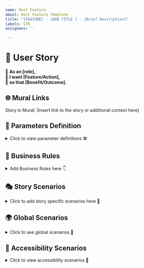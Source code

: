 ```yaml
---
name: Host Feature
about: Host Feature Template
title: "[FEATURE] - [ADD TITLE ] - [Brief Description]"
labels: STR
assignees: ''

---
```


# 📖 User Story
🔹 **As an [role],**  
🔹 **I want [Feature/Action],**  
🔹 **so that [Benefit/Outcome].**
<!-- 💬 [PO/BA] - Define the role, feature/action, and benefit/outcome clearly to outline the purpose of this issue. -->

## 🌐 Mural Links
<!-- 🔗 [PO/BA] - Link to relevant Mural boards for visual context. -->
Story in Mural: [Insert link to the story or additional context here]

## 🔧 Parameters Definition
<details>
<summary>Click to view parameter definitions 🛠️</summary>

<!-- 📝 [PO/BA] - Complete these parameters to clarify the scope and specific needs of the story. -->
- **[Role]**: User role or persona targeted by this issue.
- **[Feature/Action]**: Action or feature being requested.
- **[Benefit/Outcome]**: Expected benefit or outcome from implementing the feature/action.
- **[Authentication Method]**: Method used for user authentication.
- **[Form Name]**: Specific form or section referenced.
- **[Specific Action]**: Particular action taken by the user.
- **[Expected Result]**: Desired outcome after action is taken.
- **[Invalid Data]**: Examples of invalid data that might be entered.
- **[X] seconds**: Exact time frame within which an action should complete or a page should load.
- **[Specific Page]**: Specific page or section of the application.
- **[Link Name]**: Text or identifier of a link or button.

</details>

## 📏 Business Rules
<details>
<summary>Add Business Rules here 👇</summary>

<!-- 📘 [Fiona/BA] - Enumerate the business rules or logic that directly influence this issue. -->
- [ ] Add Business Rule here
- [ ] Add Business Rule here
- [ ] Add Business Rule here

</details>

## 🎭 Story Scenarios
<details>
<summary>Click to add story specific scenarios here 📝</summary>

<!-- ✅ [PO/BA] - Outline detailed scenarios related to this story for QA to focus on. -->
### Scenario 1: Authenticated and Logged in to STR
- **Given** the user has been authenticated via SBC Connect
- **When** [Specific Action]
- **Then** [Expected Result]

</details>

## 🌍 Global Scenarios
<details>
<summary>Click to see global scenarios 🔄</summary>

<!-- 🌟 [PO/BA] - Review these scenarios with QA to ensure they match testing requirements. Do not alter until discussed. -->
### Saving, Cancelling, and Reverting
#### Scenario 1: Cancellation and Reverting Changes
- **Given** I have made changes to [Form Name] but decide not to save these changes
- **When** I click a "cancel" button or navigate away from [Form Name]
- **Then** any unsaved changes should be discarded, and [Form Name] should revert to its previous state.

#### Scenario 2: Validation and Error Handling
- **Given** I am updating [Form Name] from the newly opened section below the progress bar
- **When** I enter invalid data (such as [Invalid Data]) and attempt to save
- **Then** I should receive immediate feedback indicating the error, and the information should not be saved until corrected.

#### Scenario 3: Confirmation of Successful Update
- **Given** I have entered new or updated information in [Form Name]
- **When** I click the save button and the data is valid
- **Then** I should receive a confirmation message indicating [Form Name] has been successfully updated.

### Internet Connection

#### Scenario 1: Standard Internet Connection
- **Given** I am accessing the website from a standard internet connection
- **When** I navigate to any page on the site
- **Then** the page should load completely within 2 seconds, ensuring a fast and efficient user experience.

#### Scenario 2: Optimizing Dashboard for Hosts with Low Internet Connectivity
- **Given** a user accesses [Form Name] with a low-speed internet connection
- **When** the user attempts to load and interact with the dashboard page
- **Then** [Form Name] should prioritize critical content and functionality, loading essential elements first to ensure usability.

### Security and Privacy

#### Scenario 1: Security and Privacy Settings
- **Given** I am editing [Form Name]
- **When** I access the form
- **Then** I should have the option to update my privacy settings related to who can view [Form Name].

#### Scenario 2: Secure My Information
- **Given** I am a user entering personal or login information into [Form Name]
- **When** I submit this information through any form or login page
- **Then** the platform should encrypt this data during transmission and storage, safeguarding it against unauthorized access.

### Mobile Responsiveness

#### Scenario 1: Mobile Responsiveness
- **Given** I am accessing [Form Name] on a mobile device
- **When** I click on the "[Link Name]" link
- **Then** [Form Name] should display correctly and be easily editable on my device, ensuring a responsive design.

</details>

## 🚦 Accessibility Scenarios
<details>
<summary>Click to view accessibility scenarios 🦺</summary>

<!-- 🚸 [PO/BA] - Verify these scenarios to ensure the feature/story is accessible to all users. -->
### Scenario: Navigating the Page Using Keyboard Only
- **Given** I am a non-mouse user accessing [Specific Page]
- **When** I use keyboard navigation (Tab, Shift + Tab, Enter, Arrow keys)
- **Then** I should be able to fully interact with [Specific Page], including buttons, dropdowns, and modals.

### Additional Accessibility Scenarios
- **Using the "Skip to Main Content" link**
- **Interacting with form fields using the keyboard**
- **Navigating dropdown menus using arrow keys**
- **Closing modals using the Escape key**
- **Navigating paginated content using keyboard shortcuts**

### Scenario: Ensuring Usability with Color-Blind Friendly Design
- **Given** I am a user with color vision deficiency
- **When** I view charts, graphs, status indicators, and use interactive elements like buttons or links
- **Then** these elements should use patterns, shapes, and additional indicators beyond color to ensure usability and accessibility.

</details>
